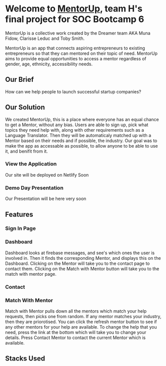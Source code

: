 # Welcome to [MentorUp](https://mentorup.netlify.app), team H's final project for SOC Bootcamp 6 

MentorUp is a collective work created by the Dreamer team AKA Muna Fidow, Clarisse Leduc and Toby Smith.

MentorUp is an app that connects aspiring entrepreneurs to existing entrepreneurs so that they can mentored on their topic of need.
MentorUp aims to provide equal opportunities to access a mentor regardless of gender, age, ethnicity, accessibility needs.

## Our Brief

How can we help people to launch successful startup companies?

## Our Solution

We created MentorUp, this is a place where everyone has an equal chance to get a Mentor, without any bias. Users are able to sign up, pick what topics they need help with, along with other requirements such as a Language Translator. Then they will be automaticaly matched up with a Mentor based on their needs and if possible, the industry. Our goal was to make the app as accessable as possible, to allow anyone to be able to use it, and benifit from it.

### View the Application

Our site will be deployed on Netlify Soon

### Demo Day Presentation

Our Presentation will be here very soon

## Features

### Sign In Page

### Dashboard

Dashboard looks at firebase messages, and see's which ones the user is involved in. Then it finds the corresponding Mentor, and displays this on the Dashboard. Clicking on the Mentor will take you to the contact page to contact them. Clicking on the Match with Mentor button will take you to the match with mentor page.

### Contact

### Match With Mentor

Match with Mentor pulls down all the mentors which match your help requests, then picks one from random. If any mentor matches your industry, then they are priorotised. You can click the refresh mentor button to see if any other mentors for your help are available. To change the help that you need, press the link at the bottom which will take you to change your details. Press Contact Mentor to contact the current Mentor which is available.

## Stacks Used

